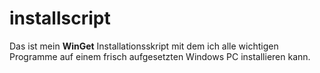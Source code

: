 # installscript


Das ist mein **WinGet** Installationsskript mit dem ich alle wichtigen Programme auf einem frisch aufgesetzten Windows PC installieren kann.
